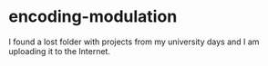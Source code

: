 # encoding-modulation
I found a lost folder with projects from my university days and I am uploading it to the Internet.
